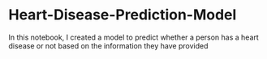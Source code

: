 # Heart-Disease-Prediction-Model
In this notebook, I created a model to predict whether a person has a heart disease or not based on the information they have provided
